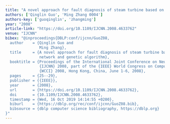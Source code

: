 ```yaml
---
title: "A novel approach for fault diagnosis of steam turbine based on neural network and genetic algorithm"
authors: ['Qinglin Guo', 'Ming Zhang 0004']
authors-key: ['guoqinglin', 'zhangming']
year: "2008"
article-link: "https://doi.org/10.1109/IJCNN.2008.4633762"
venue: "IJCNN"
bibex: "@inproceedings{DBLP:conf/ijcnn/GuoZ08,
  author    = {Qinglin Guo and
               Ming Zhang},
  title     = {A novel approach for fault diagnosis of steam turbine based on neural
               network and genetic algorithm},
  booktitle = {Proceedings of the International Joint Conference on Neural Networks,
               {IJCNN} 2008, part of the {IEEE} World Congress on Computational Intelligence,
               {WCCI} 2008, Hong Kong, China, June 1-6, 2008},
  pages     = {25--29},
  publisher = {{IEEE}},
  year      = {2008},
  url       = {https://doi.org/10.1109/IJCNN.2008.4633762},
  doi       = {10.1109/IJCNN.2008.4633762},
  timestamp = {Wed, 16 Oct 2019 14:14:55 +0200},
  biburl    = {https://dblp.org/rec/conf/ijcnn/GuoZ08.bib},
  bibsource = {dblp computer science bibliography, https://dblp.org}
}"
---
```

